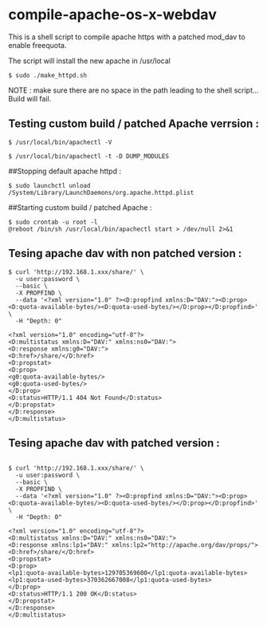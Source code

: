 # compile-apache-os-x-webdav
This is a shell script to compile apache https with a patched mod_dav to enable freequota.

The script will install the new apache in /usr/local


```
$ sudo ./make_httpd.sh
```


NOTE : make sure there are no space in the path leading to the shell script... Build will fail.


## Testing custom build / patched Apache verrsion : 

```
$ /usr/local/bin/apachectl -V
```



```
$ /usr/local/bin/apachectl -t -D DUMP_MODULES
```


##Stopping default apache httpd :


```
$ sudo launchctl unload /System/Library/LaunchDaemons/org.apache.httpd.plist
```


##Starting custom build / patched Apache :


```
$ sudo crontab -u root -l
@reboot /bin/sh /usr/local/bin/apachectl start > /dev/null 2>&1
```


## Tesing apache dav with non patched version :
  
```
$ curl 'http://192.168.1.xxx/share/' \
  -u user:password \
  --basic \
  -X PROPFIND \
  --data '<?xml version="1.0" ?><D:propfind xmlns:D="DAV:"><D:prop><D:quota-available-bytes/><D:quota-used-bytes/></D:prop></D:propfind>' \
  -H "Depth: 0"

<?xml version="1.0" encoding="utf-8"?>
<D:multistatus xmlns:D="DAV:" xmlns:ns0="DAV:">
<D:response xmlns:g0="DAV:">
<D:href>/share/</D:href>
<D:propstat>
<D:prop>
<g0:quota-available-bytes/>
<g0:quota-used-bytes/>
</D:prop>
<D:status>HTTP/1.1 404 Not Found</D:status>
</D:propstat>
</D:response>
</D:multistatus>
```

## Tesing apache dav with patched version :

```

$ curl 'http://192.168.1.xxx/share/' \
  -u user:password \
  --basic \
  -X PROPFIND \
  --data '<?xml version="1.0" ?><D:propfind xmlns:D="DAV:"><D:prop><D:quota-available-bytes/><D:quota-used-bytes/></D:prop></D:propfind>' \
  -H "Depth: 0"

<?xml version="1.0" encoding="utf-8"?>
<D:multistatus xmlns:D="DAV:" xmlns:ns0="DAV:">
<D:response xmlns:lp1="DAV:" xmlns:lp2="http://apache.org/dav/props/">
<D:href>/share/</D:href>
<D:propstat>
<D:prop>
<lp1:quota-available-bytes>129705369600</lp1:quota-available-bytes>
<lp1:quota-used-bytes>370362667008</lp1:quota-used-bytes>
</D:prop>
<D:status>HTTP/1.1 200 OK</D:status>
</D:propstat>
</D:response>
</D:multistatus>
```



